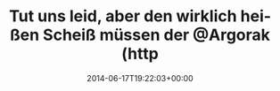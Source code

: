 ---
retweeted: false
source: <a href="http://twitter.com" rel="nofollow">Twitter Web Client</a>
entities:
  user_mentions:
  - name: Florian Gilcher (@skade@hachyderm.io)
    screen_name: Argorak
    indices:
    - '57'
    - '65'
    id_str: '27227212'
    id: '27227212'
  urls: []
  symbols: []
  media:
  - expanded_url: https://twitter.com/bascht/status/478980914383708160/photo/1
    indices:
    - '100'
    - '122'
    url: http://t.co/rUwbTdfFoU
    media_url: http://pbs.twimg.com/media/BqWumkDIYAEuFej.png
    id_str: '478980912919896065'
    id: '478980912919896065'
    media_url_https: https://pbs.twimg.com/media/BqWumkDIYAEuFej.png
    sizes:
      thumb:
        w: '68'
        h: '68'
        resize: crop
      small:
        w: '264'
        h: '68'
        resize: fit
      large:
        w: '264'
        h: '68'
        resize: fit
      medium:
        w: '264'
        h: '68'
        resize: fit
    type: photo
    display_url: pic.twitter.com/rUwbTdfFoU
  hashtags: []
display_text_range:
- '0'
- '122'
favorite_count: '2'
id_str: '478980914383708160'
truncated: false
retweet_count: '1'
id: '478980914383708160'
possibly_sensitive: false
created_at: Tue Jun 17 19:22:03 +0000 2014
favorited: false
full_text: Tut uns leid, aber den wirklich heißen Scheiß müssen der [@Argorak](https://twitter.com/Argorak)
  und ich euch leider vorenthalten.
lang: de
extended_entities:
  media:
  - expanded_url: https://twitter.com/bascht/status/478980914383708160/photo/1
    indices:
    - '100'
    - '122'
    url: http://t.co/rUwbTdfFoU
    media_url: http://pbs.twimg.com/media/BqWumkDIYAEuFej.png
    id_str: '478980912919896065'
    id: '478980912919896065'
    media_url_https: https://pbs.twimg.com/media/BqWumkDIYAEuFej.png
    sizes:
      thumb:
        w: '68'
        h: '68'
        resize: crop
      small:
        w: '264'
        h: '68'
        resize: fit
      large:
        w: '264'
        h: '68'
        resize: fit
      medium:
        w: '264'
        h: '68'
        resize: fit
    type: photo
    display_url: pic.twitter.com/rUwbTdfFoU
tags:
- pesos/twitter
date: '2014-06-17T19:22:03+00:00'
src: https://twitter.com/bascht/status/478980914383708160
original_url: https://twitter.com/bascht/status/478980914383708160
type: twitter_tweet
media_url: https://img.bascht.com/twitter/pbs.twimg.com/media/BqWumkDIYAEuFej.png
text: Tut uns leid, aber den wirklich heißen Scheiß müssen der [@Argorak](https://twitter.com/Argorak)
  und ich euch leider vorenthalten.
title: Tut uns leid, aber den wirklich heißen Scheiß müssen der @Argorak (http

---